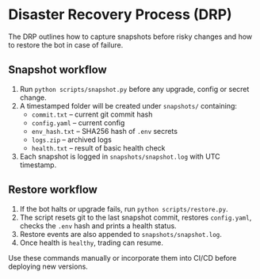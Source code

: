 # Disaster Recovery Process (DRP)

The DRP outlines how to capture snapshots before risky changes and how to restore the bot in case of failure.

## Snapshot workflow
1. Run `python scripts/snapshot.py` before any upgrade, config or secret change.
2. A timestamped folder will be created under `snapshots/` containing:
   - `commit.txt` – current git commit hash
   - `config.yaml` – current config
   - `env_hash.txt` – SHA256 hash of `.env` secrets
   - `logs.zip` – archived logs
   - `health.txt` – result of basic health check
3. Each snapshot is logged in `snapshots/snapshot.log` with UTC timestamp.

## Restore workflow
1. If the bot halts or upgrade fails, run `python scripts/restore.py`.
2. The script resets git to the last snapshot commit, restores `config.yaml`,
   checks the `.env` hash and prints a health status.
3. Restore events are also appended to `snapshots/snapshot.log`.
4. Once health is `healthy`, trading can resume.

Use these commands manually or incorporate them into CI/CD before deploying new versions.
